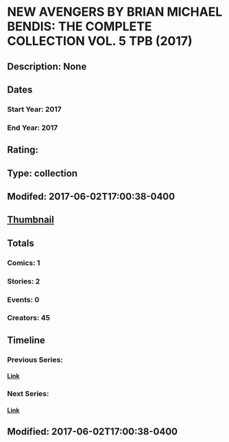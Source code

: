 # NEW AVENGERS BY BRIAN MICHAEL BENDIS: THE COMPLETE COLLECTION VOL. 5 TPB (2017)
## Description: None
## Dates
### Start Year: 2017
### End Year: 2017
## Rating: 
## Type: collection
## Modifed: 2017-06-02T17:00:38-0400
## [Thumbnail](http://i.annihil.us/u/prod/marvel/i/mg/b/40/image_not_available.jpg)
## Totals
### Comics: 1
### Stories: 2
### Events: 0
### Creators: 45
## Timeline
### Previous Series: 
#### [Link]()
### Next Series: 
#### [Link]()
## Modified: 2017-06-02T17:00:38-0400